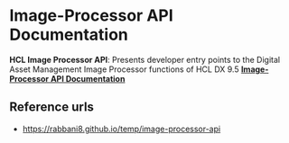# Image-Processor API Documentation

**HCL Image Processor API**: Presents developer entry points to the Digital Asset Management Image Processor functions of HCL DX 9.5 [**Image-Processor API Documentation**](https://rabbani8.github.io/temp/image-processor-api)

## Reference urls
* https://rabbani8.github.io/temp/image-processor-api
